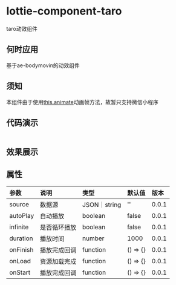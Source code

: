 # lottie-component-taro
taro动效组件

## 何时应用
基于ae-bodymovin的动效组件

## 须知
本组件由于使用[this.animate](https://developers.weixin.qq.com/miniprogram/dev/framework/view/animation.html)动画帧方法，故暂只支持微信小程序

## 代码演示
```javascript


```

## 效果展示

## 属性

参数|说明|类型|默认值|版本
:---|:---|:---|:---|:---
source|数据源|JSON｜string|''|0.0.1
autoPlay|自动播放|boolean|false|0.0.1
infinite|是否循环播放|boolean|false|0.0.1
duration|播放时间|number|1000|0.0.1
onFinish|播放完成回调|function|() => {}|0.0.1
onLoad|资源加载完成|function|() => {}|0.0.1
onStart|播放完成回调|function|() => {}|0.0.1